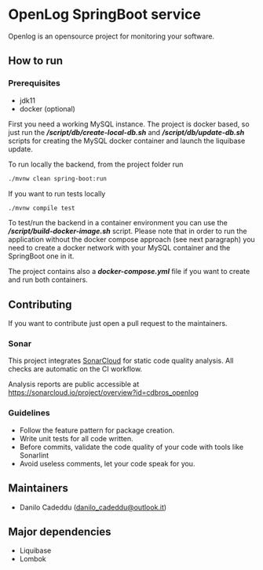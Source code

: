 # OpenLog SpringBoot service
Openlog is an opensource project for monitoring your software.

## How to run

### Prerequisites
- jdk11
- docker (optional)

First you need a working MySQL instance. 
The project is docker based, so just run the ***/script/db/create-local-db.sh*** and ***/script/db/update-db.sh***
scripts for creating the MySQL docker container and launch the liquibase update.

To run locally the backend, from the project folder run 
```bash 
./mvnw clean spring-boot:run
```

If you want to run tests locally
```bash 
./mvnw compile test
```

To test/run the backend in a container environment you can use the ***/script/build-docker-image.sh*** script.
Please note that in order to run the application without the docker compose approach (see next paragraph) you
need to create a docker network with your MySQL container and the SpringBoot one in it.

The project contains also a ***docker-compose.yml*** file if you want to create and run both containers.

## Contributing
If you want to contribute just open a pull request to the maintainers.

### Sonar
This project integrates [SonarCloud](https://sonarcloud.io/) for static code quality analysis.
All checks are automatic on the CI workflow.

Analysis reports are public accessible at https://sonarcloud.io/project/overview?id=cdbros_openlog


### Guidelines
- Follow the feature pattern for package creation.
- Write unit tests for all code written.
- Before commits, validate the code quality of your code with tools like Sonarlint
- Avoid useless comments, let your code speak for you.

## Maintainers
- Danilo Cadeddu (danilo_cadeddu@outlook.it)

## Major dependencies
- Liquibase
- Lombok
